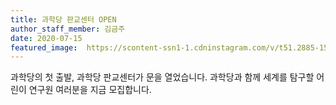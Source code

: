 ```yaml
---
title: 과학당 판교센터 OPEN
author_staff_member: 김금주
date: 2020-07-15
featured_image:  https://scontent-ssn1-1.cdninstagram.com/v/t51.2885-15/sh0.08/e35/s640x640/104428882_148604610127067_2679100949823632491_n.jpg?_nc_ht=scontent-ssn1-1.cdninstagram.com&_nc_cat=111&_nc_ohc=PH0Dh7R5NIcAX9GycqU&oh=6f9198ff70a1f9a32975d8edbdbb92d4&oe=5F6F7D28
---
```


과학당의 첫 출발, 과학당 판교센터가 문을 열었습니다. 과학당과 함께 세계를 탐구할 어린이 연구원 여러분을 지금 모집합니다.